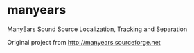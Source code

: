 # manyears
ManyEars Sound Source Localization, Tracking and Separation

Original project from http://manyears.sourceforge.net

